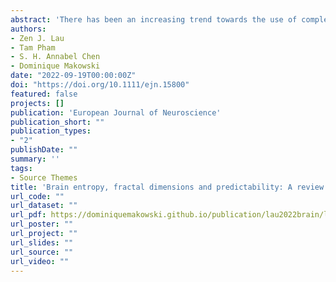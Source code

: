 ```yaml
---
abstract: 'There has been an increasing trend towards the use of complexity analysis in quantifying neural activity measured by electroencephalography (EEG) signals. On top of revealing complex neuronal processes of the brain that may not be possible with linear approaches, EEG complexity measures have also demonstrated their potential as biomarkers of psychopathology such as depression and schizophrenia. Unfortunately, the opacity of algorithms and descriptions originating from mathematical concepts have made it difficult to understand what complexity is and how to draw consistent conclusions when applied within psychology and neuropsychiatry research. In this review, we provide an overview and entry-level explanation of existing EEG complexity measures, which can be broadly categorized as measures of predictability and regularity. We then synthesize complexity findings across different areas of psychological science, namely, in consciousness research, mood and anxiety disorders, schizophrenia, neurodevelopmental and neurodegenerative disorders, as well as changes across the lifespan, while addressing some theoretical and methodological issues underlying the discrepancies in the data. Finally, we present important considerations when choosing and interpreting these metrics.'
authors:
- Zen J. Lau
- Tam Pham
- S. H. Annabel Chen
- Dominique Makowski
date: "2022-09-19T00:00:00Z"
doi: "https://doi.org/10.1111/ejn.15800"
featured: false
projects: []
publication: 'European Journal of Neuroscience'
publication_short: ""
publication_types:
- "2"
publishDate: ""
summary: ''
tags:
- Source Themes
title: 'Brain entropy, fractal dimensions and predictability: A review of complexity measures for EEG in healthy and neuropsychiatric populations'
url_code: ""
url_dataset: ""
url_pdf: https://dominiquemakowski.github.io/publication/lau2022brain/lau2022brain.pdf
url_poster: ""
url_project: ""
url_slides: ""
url_source: ""
url_video: ""
---
```

